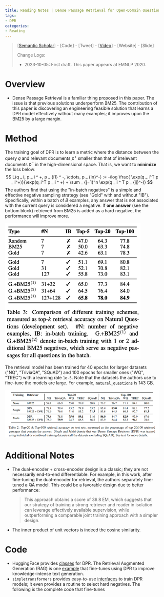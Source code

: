 ```yaml
---
title: Reading Notes | Dense Passage Retrieval for Open-Domain Question Answering
tags: 
- DPR
categories:
- Reading
---
```


> [[Semantic Scholar](https://www.semanticscholar.org/paper/Dense-Passage-Retrieval-for-Open-Domain-Question-Karpukhin-O%C4%9Fuz/79cd9f77e5258f62c0e15d11534aea6393ef73fe)] - [Code] - [Tweet] - [[Video](https://slideslive.com/38939151/dense-passage-retrieval-for-opendomain-question-answering)] - [Website] - [Slide]
>
> Change Logs:
>
> - 2023-10-05: First draft. This paper appears at EMNLP 2020.

# Overview

- Dense Passage Retrieval is a familiar thing proposed in this paper. The issue is that previous solutions underperform BM25. The contribution of this paper is discovering an engineering feasible solution that learns a DPR model effectively without many examples; it improves upon the BM25 by a large margin.

# Method

The training goal of DPR is to learn a metric where the distance between the query $q$ and relevant documents $p^+$ smaller than that of irrelevant documents $p^-$ in the high-dimensional space. That is, we want to **minimize** the loss below:
$$
L(q _ i, p _ i ^ +, p _ {i1} ^ -, \cdots, p _ {in}^-) := -\log \frac{ \exp(q _ i^T p _ i^+)}{\exp(q_i^T p _ i ^  +) + \sum _ {j=1}^n \exp(q _ i ^ T p _ {ij}^-)}
$$
The authors find that using the "in-batch negatives" is a simple and effective negative sampling strategy (see "Gold" with and without "IB"). Specifically, within a batch of $B$ examples, any answer that is not associated with the current query is considered a negative. If **one answer** (see the bottom block) retrieved from BM25 is added as a hard negative, the performance will improve more.

![image-20231006000405936](https://raw.githubusercontent.com/guanqun-yang/remote-images/master/2023/10/upgit_20231006_1696565045.png)

The retrieval model has been trained for 40 epochs for larger datasets ("NQ", "TriviaQA", "SQuAD") and 100 epochs for smaller ones ("WQ", "TREC") with a learning rate `1e-5`. Note that the datasets the authors use to fine-tune the models are large. For example, [`natural_questions`](https://huggingface.co/datasets/natural_questions/viewer/default/train) is 143 GB.

![image-20231009181325527](https://raw.githubusercontent.com/guanqun-yang/remote-images/master/2023/10/upgit_20231009_1696889605.png)

# Additional Notes

-   The dual-encoder + cross-encoder design is a classic; they are not necessarily end-to-end differentiable. For example, in this work, after fine-tuning the dual-encoder for retrieval, the authors separately fine-tuned a QA model. This could be a favorable design due to better performance:

    >   This approach obtains a score of 39.8 EM, which suggests that our strategy of training a strong retriever and reader in isolation can leverage effectively available supervision, while outperforming a comparable joint training approach with a simpler design.

-   The inner product of unit vectors is indeed the cosine similarity.

# Code

- HuggingFace provides [classes](https://huggingface.co/docs/transformers/v4.34.0/model_doc/dpr) for DPR. The Retrieval Augmented Generation (RAG) is one [example](https://github.com/huggingface/transformers/tree/main/examples/research_projects/rag) that fine-tunes using DPR to improve knowledge-intense text generation.
- `simpletransformers` provides easy-to-use [interfaces](https://simpletransformers.ai/docs/retrieval-model/) to train DPR models; it even provides a routine to select hard negatives. The following is the complete code that fine-tunes 
